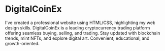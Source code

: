 # DigitalCoinEx
 I've created a professional website using HTML/CSS, highlighting my web design skills. DigitalCoinEx is a leading cryptocurrency trading platform offering seamless buying, selling, and trading. Stay updated with blockchain trends, mint NFTs, and explore digital art. Convenient, educational, and growth-oriented.
